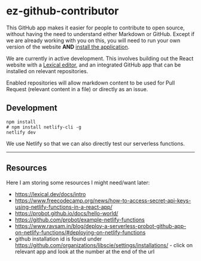 # ez-github-contributor

This GitHub app makes it easier for people to contribute to open source, without having the need to understand either Markdown or GitHub. Except if we are already working with you on this, you will need to run your own version of the website **AND** [install the application](https://github.com/apps/easy-github-contributor).

We are currently in active development. This involves building out the React website with a [Lexical editor](https://lexical.dev/docs/intro), and an integrated GitHub app that can be installed on relevant repositories.

Enabled repositories will allow markdown content to be used for Pull Request (relevant content in a file) or directly as an issue.

## Development

```
npm install
# npm install netlify-cli -g
netlify dev
```

We use Netlify so that we can also directly test our serverless functions.

---

## Resources

Here I am storing some resources I might need/want later:

- https://lexical.dev/docs/intro
- https://www.freecodecamp.org/news/how-to-access-secret-api-keys-using-netlify-functions-in-a-react-app/
- https://probot.github.io/docs/hello-world/
- https://github.com/probot/example-netlify-functions
- https://www.ravsam.in/blog/deploy-a-serverless-probot-github-app-on-netlify-functions/#deploying-on-netlify-functions
- github installation id is found under https://github.com/organizations/libscie/settings/installations/ - click on relevant app and look at the number at the end of the url
